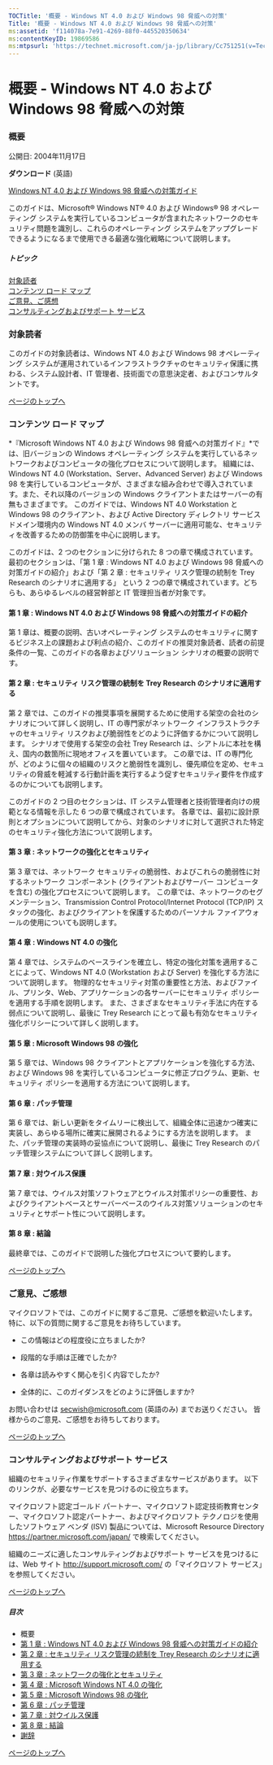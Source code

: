 ```yaml
---
TOCTitle: '概要 - Windows NT 4.0 および Windows 98 脅威への対策'
Title: '概要 - Windows NT 4.0 および Windows 98 脅威への対策'
ms:assetid: 'f114078a-7e91-4269-88f0-445520350634'
ms:contentKeyID: 19869586
ms:mtpsurl: 'https://technet.microsoft.com/ja-jp/library/Cc751251(v=TechNet.10)'
---
```


概要 - Windows NT 4.0 および Windows 98 脅威への対策
====================================================

### 概要

公開日: 2004年11月17日

**ダウンロード** (英語)

[Windows NT 4.0 および Windows 98 脅威への対策ガイド](http://go.microsoft.com/fwlink/?linkid=32049)

このガイドは、Microsoft® Windows NT® 4.0 および Windows® 98 オペレーティング システムを実行しているコンピュータが含まれたネットワークのセキュリティ問題を識別し、これらのオペレーティング システムをアップグレードできるようになるまで使用できる最適な強化戦略について説明します。

##### トピック

[](#edaa)[対象読者](#edaa)  
[](#ecaa)[コンテンツ ロード マップ](#ecaa)  
[](#ebaa)[ご意見、ご感想](#ebaa)  
[](#eaaa)[コンサルティングおよびサポート サービス](#eaaa)

### 対象読者

このガイドの対象読者は、Windows NT 4.0 および Windows 98 オペレーティング システムが運用されているインフラストラクチャのセキュリティ保護に携わる、システム設計者、IT 管理者、技術面での意思決定者、およびコンサルタントです。

[](#mainsection)[ページのトップへ](#mainsection)

### コンテンツ ロード マップ

*『Microsoft Windows NT 4.0 および Windows 98 脅威への対策ガイド』*では、旧バージョンの Windows オペレーティング システムを実行しているネットワークおよびコンピュータの強化プロセスについて説明します。 組織には、Windows NT 4.0 (Workstation、Server、Advanced Server) および Windows 98 を実行しているコンピュータが、さまざまな組み合わせで導入されています。また、それ以降のバージョンの Windows クライアントまたはサーバーの有無もさまざまです。 このガイドでは、Windows NT 4.0 Workstation と Windows 98 のクライアント、および Active Directory ディレクトリ サービス ドメイン環境内の Windows NT 4.0 メンバ サーバーに適用可能な、セキュリティを改善するための防御策を中心に説明します。

このガイドは、2 つのセクションに分けられた 8 つの章で構成されています。 最初のセクションは、「第 1 章 : Windows NT 4.0 および Windows 98 脅威への対策ガイドの紹介」および「第 2 章 : セキュリティ リスク管理の統制を Trey Research のシナリオに適用する」 という 2 つの章で構成されています。どちらも、あらゆるレベルの経営幹部と IT 管理担当者が対象です。

#### 第 1 章 : Windows NT 4.0 および Windows 98 脅威への対策ガイドの紹介  
第 1 章は、概要の説明、古いオペレーティング システムのセキュリティに関するビジネス上の課題および利点の紹介、このガイドの推奨対象読者、読者の前提条件の一覧、このガイドの各章およびソリューション シナリオの概要の説明です。

#### 第 2 章 : セキュリティ リスク管理の統制を Trey Research のシナリオに適用する  
第 2 章では、このガイドの推奨事項を展開するために使用する架空の会社のシナリオについて詳しく説明し、IT の専門家がネットワーク インフラストラクチャのセキュリティ リスクおよび脆弱性をどのように評価するかについて説明します。 シナリオで使用する架空の会社 Trey Research は、シアトルに本社を構え、国内の数箇所に現地オフィスを置いています。 この章では、IT の専門化が、どのように個々の組織のリスクと脆弱性を識別し、優先順位を定め、セキュリティの脅威を軽減する行動計画を実行するよう促すセキュリティ要件を作成するのかについても説明します。

このガイドの 2 つ目のセクションは、IT システム管理者と技術管理者向けの規範となる情報を示した 6 つの章で構成されています。 各章では、最初に設計原則とオプションについて説明してから、対象のシナリオに対して選択された特定のセキュリティ強化方法について説明します。

#### 第 3 章 : ネットワークの強化とセキュリティ  
第 3 章では、ネットワーク セキュリティの脆弱性、およびこれらの脆弱性に対するネットワーク コンポーネント (クライアントおよびサーバー コンピュータを含む) の強化プロセスについて説明します。 この章では、ネットワークのセグメンテーション、Transmission Control Protocol/Internet Protocol (TCP/IP) スタックの強化、およびクライアントを保護するためのパーソナル ファイアウォールの使用についても説明します。

#### 第 4 章 : Windows NT 4.0 の強化  
第 4 章では、システムのベースラインを確立し、特定の強化対策を適用することによって、Windows NT 4.0 (Workstation および Server) を強化する方法について説明します。 物理的なセキュリティ対策の重要性と方法、およびファイル、プリンタ、Web、アプリケーションの各サーバーにセキュリティ ポリシーを適用する手順を説明します。 また、さまざまなセキュリティ手法に内在する弱点について説明し、最後に Trey Research にとって最も有効なセキュリティ強化ポリシーについて詳しく説明します。

#### 第 5 章 : Microsoft Windows 98 の強化  
第 5 章では、Windows 98 クライアントとアプリケーションを強化する方法、および Windows 98 を実行しているコンピュータに修正プログラム、更新、セキュリティ ポリシーを適用する方法について説明します。

#### 第 6 章 : パッチ管理  
第 6 章では、新しい更新をタイムリーに検出して、組織全体に迅速かつ確実に実装し、あらゆる場所に確実に展開されるようにする方法を説明します。 また、パッチ管理の実装時の妥協点について説明し、最後に Trey Research のパッチ管理システムについて詳しく説明します。

#### 第 7 章 : 対ウイルス保護  
第 7 章では、ウイルス対策ソフトウェアとウイルス対策ポリシーの重要性、およびクライアントベースとサーバーベースのウイルス対策ソリューションのセキュリティとサポート性について説明します。

#### 第 8 章 : 結論  
最終章では、このガイドで説明した強化プロセスについて要約します。

[](#mainsection)[ページのトップへ](#mainsection)

### ご意見、ご感想  
マイクロソフトでは、このガイドに関するご意見、ご感想を歓迎いたします。 特に、以下の質問に関するご意見をお待ちしています。

-   この情報はどの程度役に立ちましたか?

-   段階的な手順は正確でしたか?

-   各章は読みやすく関心を引く内容でしたか?

-   全体的に、このガイダンスをどのように評価しますか?

お問い合わせは [secwish@microsoft.com](mailto:secwish@microsoft.com?subject=windows%20xp%20security%20guide) (英語のみ) までお送りください。 皆様からのご意見、ご感想をお待ちしております。

[](#mainsection)[ページのトップへ](#mainsection)

### コンサルティングおよびサポート サービス

組織のセキュリティ作業をサポートするさまざまなサービスがあります。 以下のリンクが、必要なサービスを見つけるのに役立ちます。

マイクロソフト認定ゴールド パートナー、マイクロソフト認定技術教育センター、マイクロソフト認定パートナー、およびマイクロソフト テクノロジを使用したソフトウェア ベンダ (ISV) 製品については、Microsoft Resource Directory <https://partner.microsoft.com/japan/> で検索してください。

組織のニーズに適したコンサルティングおよびサポート サービスを見つけるには、Web サイト <http://support.microsoft.com/> の「マイクロソフト サービス」を参照してください。

[](#mainsection)[ページのトップへ](#mainsection)

##### 目次

-   概要
-   [第 1 章 : Windows NT 4.0 および Windows 98 脅威への対策ガイドの紹介](https://technet.microsoft.com/ja-jp/library/bf8df11a-7fdd-44c6-9dfe-5ff119152225(v=TechNet.10))
-   [第 2 章 : セキュリティ リスク管理の統制を Trey Research のシナリオに適用する](https://technet.microsoft.com/ja-jp/library/0516c71f-2823-40e8-bcd4-ec70d9dcd6be(v=TechNet.10))
-   [第 3 章 : ネットワークの強化とセキュリティ](https://technet.microsoft.com/ja-jp/library/07edbad4-2c20-48b5-847f-c679b27a531a(v=TechNet.10))
-   [第 4 章 : Microsoft Windows NT 4.0 の強化](https://technet.microsoft.com/ja-jp/library/a72dc2af-e2c0-4e49-a476-8dfe316b8568(v=TechNet.10))
-   [第 5 章 : Microsoft Windows 98 の強化](https://technet.microsoft.com/ja-jp/library/c52ab396-b0b6-4401-b3a5-5cf4cb5896aa(v=TechNet.10))
-   [第 6 章 : パッチ管理](https://technet.microsoft.com/ja-jp/library/3dd26f5d-9ca4-49bd-9a17-d71356ff5cb2(v=TechNet.10))
-   [第 7 章 : 対ウイルス保護](https://technet.microsoft.com/ja-jp/library/0c5b006b-ff35-400c-982c-43e0bbe416e7(v=TechNet.10))
-   [第 8 章 : 結論](https://technet.microsoft.com/ja-jp/library/2a40ad33-7a75-414d-8a5e-611baab28492(v=TechNet.10))
-   [謝辞](https://technet.microsoft.com/ja-jp/library/2d051a1d-59c1-4fc3-ad04-6e8c7401afe4(v=TechNet.10))

[](#mainsection)[ページのトップへ](#mainsection)
